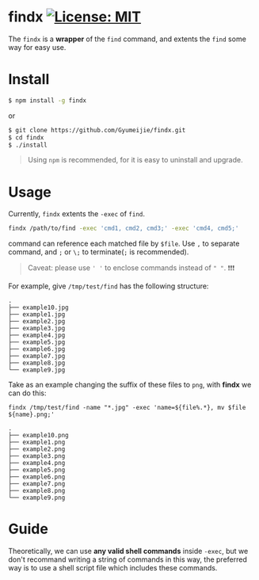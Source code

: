 # findx [![License: MIT](https://img.shields.io/badge/License-MIT-blue.svg)](https://opensource.org/licenses/MIT)
The `findx` is a **wrapper** of the `find` command, and extents the `find` some way for easy use.

# Install
```bash
$ npm install -g findx
```
or      

```bash
$ git clone https://github.com/Gyumeijie/findx.git
$ cd findx
$ ./install
```
> Using `npm` is recommended, for it is easy to uninstall and upgrade.

# Usage

Currently, `findx` extents the `-exec` of `find`. 

```bash 
findx /path/to/find -exec 'cmd1, cmd2, cmd3;' -exec 'cmd4, cmd5;'
```
command can reference each matched file by `$file`. Use `,` to separate command, and `;` or `\;` to terminate(`;` is recommended).
> Caveat: please use `' '` to enclose commands instead of `" "`. :exclamation::exclamation::exclamation:

For example, give `/tmp/test/find` has the following structure:

```
.
├── example10.jpg
├── example1.jpg
├── example2.jpg
├── example3.jpg
├── example4.jpg
├── example5.jpg
├── example6.jpg
├── example7.jpg
├── example8.jpg
└── example9.jpg
```
Take as an example changing the suffix of these files to `png`, with **findx** we can do this:

```
findx /tmp/test/find -name "*.jpg" -exec 'name=${file%.*}, mv $file ${name}.png;'
```

```
.
├── example10.png
├── example1.png
├── example2.png
├── example3.png
├── example4.png
├── example5.png
├── example6.png
├── example7.png
├── example8.png
└── example9.png
```
# Guide

Theoretically, we can use **any valid shell commands** inside `-exec`, but we don't recommand writing a string of commands in this way, the preferred way is to use a shell script file which includes these commands.
